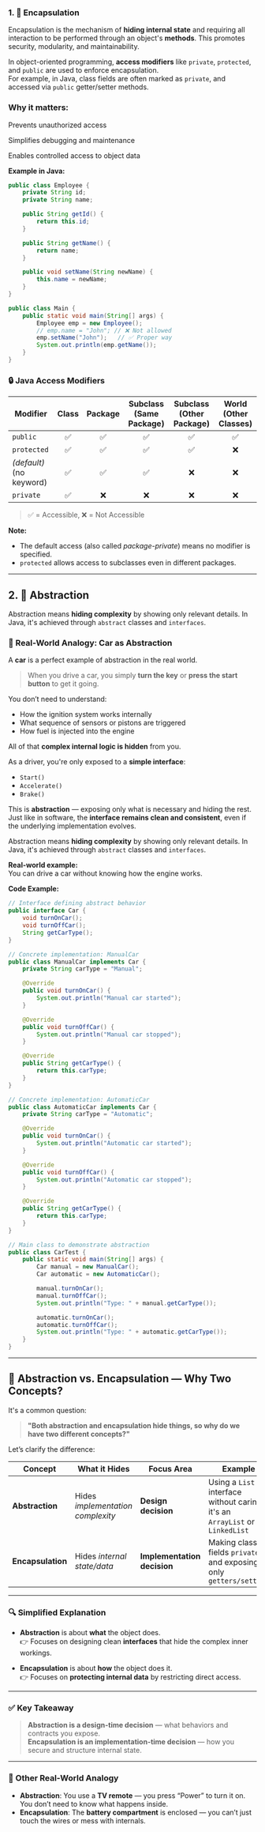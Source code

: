 <!--
author: "Avinash Gurugubelli",
title: "Encapsulation and Abstraction in OOP",
description: "A deep dive into the concepts of encapsulation and abstraction in Object-Oriented Programming.",
tags: ["OOP", "Encapsulation", "Abstraction", "Software Development"],
references: []
-->

### 1. 🔐 Encapsulation
Encapsulation is the mechanism of **hiding internal state** and requiring all interaction to be performed through an object's **methods**. This promotes security, modularity, and maintainability.

In object-oriented programming, **access modifiers** like `private`, `protected`, and `public` are used to enforce encapsulation.  
For example, in Java, class fields are often marked as `private`, and accessed via `public` getter/setter methods.

### Why it matters:

Prevents unauthorized access

Simplifies debugging and maintenance

Enables controlled access to object data

**Example in Java:**
```java
public class Employee {
    private String id;
    private String name;

    public String getId() {
        return this.id;
    }

    public String getName() {
        return name;
    }

    public void setName(String newName) {
        this.name = newName;
    }
}

public class Main {
    public static void main(String[] args) {
        Employee emp = new Employee();
        // emp.name = "John"; // ❌ Not allowed
        emp.setName("John");   // ✅ Proper way
        System.out.println(emp.getName());
    }
}
```

### 🔒 Java Access Modifiers

| Modifier   | Class | Package | Subclass (Same Package) | Subclass (Other Package) | World (Other Classes) |
|------------|:-----:|:-------:|:------------------------:|:------------------------:|:----------------------:|
| `public`   | ✅    | ✅      | ✅                       | ✅                       | ✅                     |
| `protected`| ✅    | ✅      | ✅                       | ✅                       | ❌                     |
| *(default)* (no keyword) | ✅ | ✅ | ✅                | ❌                       | ❌                     |
| `private`  | ✅    | ❌      | ❌                       | ❌                       | ❌                     |

> ✅ = Accessible, ❌ = Not Accessible

**Note:**
- The default access (also called *package-private*) means no modifier is specified.
- `protected` allows access to subclasses even in different packages.


---

## 2. 🧼 Abstraction
Abstraction means **hiding complexity** by showing only relevant details. In Java, it's achieved through `abstract` classes and `interfaces`.

### 🚗 Real-World Analogy: Car as Abstraction

A **car** is a perfect example of abstraction in the real world.

> When you drive a car, you simply **turn the key** or **press the start button** to get it going.

You don’t need to understand:
- How the ignition system works internally
- What sequence of sensors or pistons are triggered
- How fuel is injected into the engine

All of that **complex internal logic is hidden** from you.

As a driver, you're only exposed to a **simple interface**:
- `Start()`
- `Accelerate()`
- `Brake()`

This is **abstraction** — exposing only what is necessary and hiding the rest. Just like in software, the **interface remains clean and consistent**, even if the underlying implementation evolves.

Abstraction means **hiding complexity** by showing only relevant details. In Java, it's achieved through `abstract` classes and `interfaces`.

**Real-world example:**  
You can drive a car without knowing how the engine works.

**Code Example:**
```java
// Interface defining abstract behavior
public interface Car {
    void turnOnCar();
    void turnOffCar();
    String getCarType();
}

// Concrete implementation: ManualCar
public class ManualCar implements Car {
    private String carType = "Manual";

    @Override
    public void turnOnCar() {
        System.out.println("Manual car started");
    }

    @Override
    public void turnOffCar() {
        System.out.println("Manual car stopped");
    }

    @Override
    public String getCarType() {
        return this.carType;
    }
}

// Concrete implementation: AutomaticCar
public class AutomaticCar implements Car {
    private String carType = "Automatic";

    @Override
    public void turnOnCar() {
        System.out.println("Automatic car started");
    }

    @Override
    public void turnOffCar() {
        System.out.println("Automatic car stopped");
    }

    @Override
    public String getCarType() {
        return this.carType;
    }
}

// Main class to demonstrate abstraction
public class CarTest {
    public static void main(String[] args) {
        Car manual = new ManualCar();
        Car automatic = new AutomaticCar();

        manual.turnOnCar();
        manual.turnOffCar();
        System.out.println("Type: " + manual.getCarType());

        automatic.turnOnCar();
        automatic.turnOffCar();
        System.out.println("Type: " + automatic.getCarType());
    }
}

```

---

## 🤔 Abstraction vs. Encapsulation — Why Two Concepts?

It's a common question:

> **"Both abstraction and encapsulation hide things, so why do we have two different concepts?"**

Let’s clarify the difference:

| Concept           | What it Hides                      | Focus Area                  | Example                                                                 |
|------------------|------------------------------------|-----------------------------|-------------------------------------------------------------------------|
| **Abstraction**   | Hides *implementation complexity* | **Design decision**         | Using a `List` interface without caring if it's an `ArrayList` or `LinkedList` |
| **Encapsulation** | Hides *internal state/data*       | **Implementation decision** | Making class fields `private` and exposing only `getters/setters`      |

---

### 🔍 Simplified Explanation

- **Abstraction** is about **what** the object does.  
  👉 Focuses on designing clean **interfaces** that hide the complex inner workings.

- **Encapsulation** is about **how** the object does it.  
  👉 Focuses on **protecting internal data** by restricting direct access.

---

### ✅ Key Takeaway

> **Abstraction is a design-time decision** — what behaviors and contracts you expose.  
> **Encapsulation is an implementation-time decision** — how you secure and structure internal state.

---

### 🧠 Other Real-World Analogy

- **Abstraction**: You use a **TV remote** — you press “Power” to turn it on. You don’t need to know what happens inside.
- **Encapsulation**: The **battery compartment** is enclosed — you can’t just touch the wires or mess with internals.
